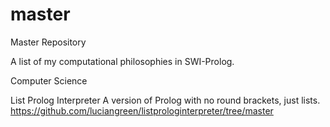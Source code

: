 # master
Master Repository

A list of my computational philosophies in SWI-Prolog.

Computer Science

List Prolog Interpreter
A version of Prolog with no round brackets, just lists.
https://github.com/luciangreen/listprologinterpreter/tree/master
